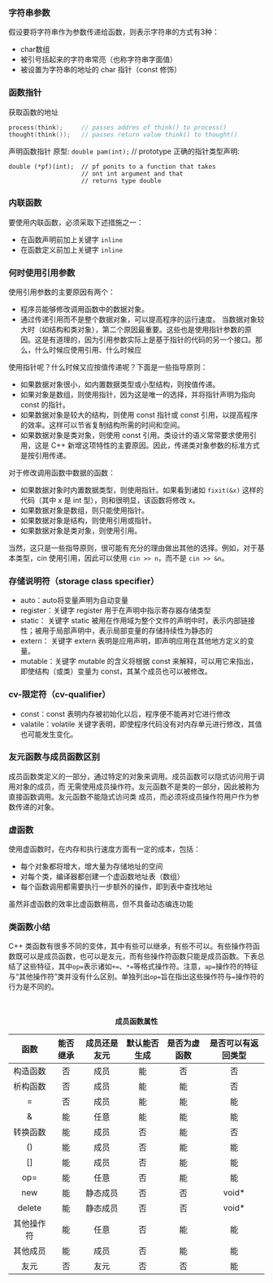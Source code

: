 ### 字符串参数
假设要将字符串作为参数传递给函数，则表示字符串的方式有3种：
* char数组
* 被引号括起来的字符串常亮（也称字符串字面值）
* 被设置为字符串的地址的 char 指针（const 修饰）

### 函数指针
获取函数的地址
```c++
process(think);     // passes addres of think() to process()
thought(think());   // passes return value think() to thought()
```
声明函数指针
原型: `double pam(int);`    // prototype
正确的指针类型声明: 
```
double (*pf)(int);  // pf ponits to a function that takes
                    // ont int argument and that 
                    // returns type double
```

### 内联函数
要使用内联函数，必须采取下述措施之一：
* 在函数声明前加上关键字 `inline`
* 在函数定义前加上关键字 `inline`

### 何时使用引用参数
使用引用参数的主要原因有两个：
* 程序员能够修改调用函数中的数据对象。
* 通过传递引用而不是整个数据对象，可以提高程序的运行速度。
当数据对象较大时（如结构和类对象），第二个原因最重要。这些也是使用指针参数的原因。这是有道理的，因为引用参数实际上是基于指针的代码的另一个接口。那么，什么时候应使用引用、什么时候应

使用指针呢？什么时候又应按值传递呢？下面是一些指导原则：
* 如果数据对象很小，如内置数据类型或小型结构，则按值传递。
* 如果对象是数组，则使用指针，因为这是唯一的选择，并将指针声明为指向 const 的指针。
* 如果数据对象是较大的结构，则使用 const 指针或 const 引用，以提高程序的效率。这样可以节省复制结构所需的时间和空间。
* 如果数据对象是类对象，则使用 const 引用。类设计的语义常常要求使用引用，这是 C++ 新增这项特性的主要原因。因此，传递类对象参数的标准方式是按引用传递。

对于修改调用函数中数据的函数：
* 如果数据对象时内置数据类型，则使用指针。如果看到诸如 `fixit(&x)` 这样的代码（其中 x 是 int 型），则和很明显，该函数将修改 x。
* 如果数据对象是数组，则只能使用指针。
* 如果数据对象是结构，则使用引用或指针。
* 如果数据对象是类对象，则使用引用。

当然，这只是一些指导原则，很可能有充分的理由做出其他的选择。例如，对于基本类型，cin 使用引用，因此可以使用 `cin >> n`，而不是 `cin >> &n`。

### 存储说明符（storage class specifier）

* auto：auto将变量声明为自动变量
* register：关键字 register 用于在声明中指示寄存器存储类型
* static： 关键字 static 被用在作用域为整个文件的声明中时，表示内部链接性；被用于局部声明中，表示局部变量的存储持续性为静态的
* extern： 关键字 extern 表明是应用声明，即声明应用在其他地方定义的变量。
* mutable：关键字 mutable 的含义将根据 const 来解释，可以用它来指出，即使结构（或类）变量为 const，其某个成员也可以被修改。

### cv-限定符（cv-qualifier）

* const：const 表明内存被初始化以后，程序便不能再对它进行修改
* valatile：volatile 关键字表明，即使程序代码没有对内存单元进行修改，其值也可能发生变化。

### 友元函数与成员函数区别

成员函数类定义的一部分，通过特定的对象来调用。成员函数可以隐式访问用于调用对象的成员，而
无需使用成员操作符。友元函数不是类的一部分，因此被称为直接函数调用。友元函数不能隐式访问类
成员，而必须将成员操作符用户作为参数传递的对象。

### 虚函数

使用虚函数时，在内存和执行速度方面有一定的成本，包括：
* 每个对象都将增大，增大量为存储地址的空间
* 对每个类，编译器都创建一个虚函数地址表（数组）
* 每个函数调用都需要执行一步额外的操作，即到表中查找地址

虽然非虚函数的效率比虚函数稍高，但不具备动态编连功能

### 类函数小结
C++ 类函数有很多不同的变体，其中有些可以继承，有些不可以。有些操作符函数既可以是成员函数，也可以是友元，而有些操作符函数只能是成员函数。下表总结了这些特征，其中`op=`表示诸如`+=`、`*=`等格式操作符。注意，`ap=`操作符的特征与“其他操作符”类并没有什么区别。单独列出`op=`旨在指出这些操作符与`=`操作符的行为是不同的。

　　<center>**成员函数属性**</center>

| 函数        | 能否继承     |  成员还是友元  | 默认能否生成  | 是否为虚函数  | 是否可以有返回类型  | 
| :------: | :------: | :------: | :------: | :------: | :------: | 
| 构造函数        | 否      |   成员    |   能    |  否    |  否    | 
| 析构函数        | 否      |   成员    |   能    |  能    |  否    | 
| =        | 否      |   成员    |   能    |  能    |  能    | 
| &        | 能      |   任意    |   能    |  能    |  能    | 
| 转换函数        | 能      |   成员    |   否    |  能    |  否    | 
| ()        | 能      |   成员    |   否    |  能    |  能    | 
| []        | 能      |   成员    |   否    |  能    |  能    | 
| op=        | 能      |   任意    |   否    |  能    |  能    | 
| new        | 能      |   静态成员    |   否    |  否    |  void*    | 
| delete        | 能      |   静态成员    |   否    |  否    |  void*    | 
| 其他操作符        | 能      |   任意    |   否    |  能    |  能    | 
| 其他成员        | 能      |   成员    |   否    |  能    |  能    | 
| 友元        | 否      |   友元    |   否    |  否    |  能    | 

